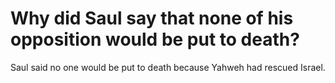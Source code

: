 # Why did Saul say that none of his opposition would be put to death?

Saul said no one would be put to death because Yahweh had rescued Israel.
